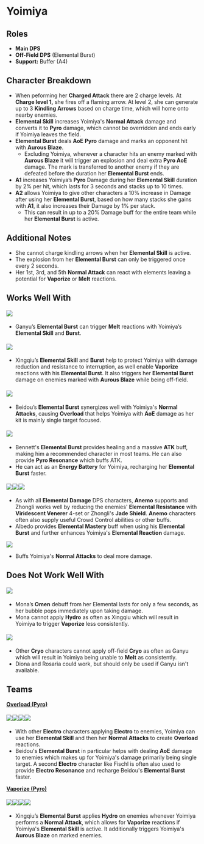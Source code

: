 # Yoimiya

## Roles

* **Main DPS**
* **Off-Field DPS** (Elemental Burst)
* **Support:** Buffer (A4)

## Character Breakdown

* When peforming her **Charged Attack** there are 2 charge levels. At **Charge level 1,** she fires off a flaming arrow. At level 2, she can generate up to 3 **Kindling Arrows** based on charge time, which will home onto nearby enemies.
* **Elemental Skill** increases Yoimiya's **Normal Attack** damage and converts it to **Pyro** damage, which cannot be overridden and ends early if Yoimiya leaves the field.
* **Elemental Burst** deals **AoE** **Pyro** damage and marks an opponent hit with **Aurous Blaze**.
  * Excluding Yoimiya, whenever a character hits an enemy marked with **Aurous Blaze** it will trigger an explosion and deal extra **Pyro AoE** damage. The mark is transferred to another enemy if they are defeated before the duration her **Elemental Burst** ends.
* **A1** increases Yoimiya’s **Pyro** Damage during her **Elemental Skill** duration by 2% per hit, which lasts for 3 seconds and stacks up to 10 times.
* **A2** allows Yoimiya to give other characters a 10% increase in Damage after using her **Elemental Burst**, based on how many stacks she gains with **A1**, it also increases their Damage by 1% per stack.
  * This can result in up to a 20% Damage buff for the entire team while her **Elemental Burst** is active.

## Additional Notes

* She cannot charge kindling arrows when her **Elemental Skill** is active.
* The explosion from her **Elemental Burst** can only be triggered once every 2 seconds.
* Her 1st, 3rd, and 5th **Normal Attack** can react with elements leaving a potential for **Vaporize** or **Melt** reactions.

## Works Well With

#### ![](../../.gitbook/assets/UI\_AvatarIcon\_Ganyu.png)

* Ganyu’s **Elemental Burst** can trigger **Melt** reactions with Yoimiya’s **Elemental Skill** and **Burst**.

#### ![](../../.gitbook/assets/UI\_AvatarIcon\_Xingqiu.png)

* Xingqiu’s **Elemental Skill** and **Burst** help to protect Yoimiya with damage reduction and resistance to interruption, as well enable **Vaporize** reactions with his **Elemental Burst**. It also triggers her **Elemental Burst** damage on enemies marked with **Aurous Blaze** while being off-field.

#### ![](../../.gitbook/assets/UI\_AvatarIcon\_Beidou.png)

* Beidou’s **Elemental Burst** synergizes well with Yoimiya's **Normal Attacks**, causing **Overload** that helps Yoimiya with **AoE** damage as her kit is mainly single target focused.

#### ![](../../.gitbook/assets/UI\_AvatarIcon\_Bennett.png)

* Bennett's **Elemental Burst** provides healing and a massive **ATK** buff, making him a recommended character in most teams. He can also provide **Pyro Resonance** which buffs ATK.
* He can act as an **Energy Battery** for Yoimiya, recharging her **Elemental Burst** faster.

#### ![](../../.gitbook/assets/Element\_Anemo.webp)![](../../.gitbook/assets/UI\_AvatarIcon\_Zhongli.png)![](../../.gitbook/assets/UI\_AvatarIcon\_Albedo.png)

* As with all **Elemental Damage** DPS characters, **Anemo** supports and Zhongli works well by reducing the enemies' **Elemental Resistance** with **Viridescent Venerer** 4-set or Zhongli's **Jade Shield**. **Anemo** characters often also supply useful Crowd Control abilities or other buffs.
* Albedo provides **Elemental Mastery** buff when using his **Elemental Burst** and further enhances Yoimiya's **Elemental Reaction** damage.

![](../../.gitbook/assets/UI\_AvatarIcon\_Yunjin.png)

* Buffs Yoimiya's **Normal Attacks** to deal more damage.

## Does Not Work Well With

#### ![](../../.gitbook/assets/UI\_AvatarIcon\_Mona.png)

* Mona’s **Omen** debuff from her Elemental lasts for only a few seconds, as her bubble pops immediately upon taking damage.
* Mona cannot apply **Hydro** as often as Xingqiu which will result in Yoimiya to trigger **Vaporize** less consistently.

#### ![](../../.gitbook/assets/Element\_Cryo.webp)

* Other **Cryo** characters cannot apply off-field **Cryo** as often as Ganyu which will result in Yoimiya being unable to **Melt** as consistently.
* Diona and Rosaria could work, but should only be used if Ganyu isn't available.

## Teams

[**Overload (Pyro)**](../../teams/overload.md)

#### ![](../../.gitbook/assets/UI\_AvatarIcon\_Yoimiya.png)![](../../.gitbook/assets/UI\_AvatarIcon\_Beidou.png)![](../../.gitbook/assets/UI\_AvatarIcon\_Fischl.png)![](../../.gitbook/assets/UI\_AvatarIcon\_Bennett.png)

* With other **Electro** characters applying **Electro** to enemies, Yoimiya can use her **Elemental Skill** and then her **Normal Attacks** to create **Overload** reactions.
* Beidou's **Elemental Burst** in particular helps with dealing **AoE** damage to enemies which makes up for Yoimiya's damage primarily being single target. A second **Electro** character like Fischl is often also used to provide **Electro Resonance** and recharge Beidou's **Elemental Burst** faster.

[**Vaporize (Pyro)**](../../teams/reverse-vaporize.md)

#### ![](../../.gitbook/assets/UI\_AvatarIcon\_Yoimiya.png)![](../../.gitbook/assets/UI\_AvatarIcon\_Xingqiu.png)![](../../.gitbook/assets/UI\_AvatarIcon\_Albedo.png)![](../../.gitbook/assets/UI\_AvatarIcon\_Zhongli.png)

* Xingqiu’s **Elemental Burst** applies **Hydro** on enemies whenever Yoimiya performs a **Normal Attack**, which allows for **Vaporize** reactions if Yoimiya's **Elemental Skill** is active. It additionally triggers Yoimiya's **Aurous Blaze** on marked enemies.
